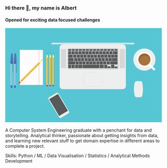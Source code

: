 ### Hi there 👋,  my name is Albert
#### Opened for exciting data focused challenges
![Opened for exciting data focused challenges](https://github.com/NaUrovne/NaUrovne/blob/main/ab1de400-ffe4-11e9-95ed-21adbb3f5d91.png)

A Computer System Engineering graduate with a penchant for data and storytelling. Analytical thinker, passionate about getting insights from data, and learning new relevant stuff to get domain expertise in different areas to complete a project.

Skills: Python / ML / Data Visualisation / Statistics / Analytical Methods Development







